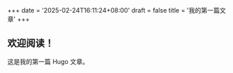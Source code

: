 +++
date = '2025-02-24T16:11:24+08:00'
draft = false
title = '我的第一篇文章'
+++
## 欢迎阅读！

这是我的第一篇 Hugo 文章。